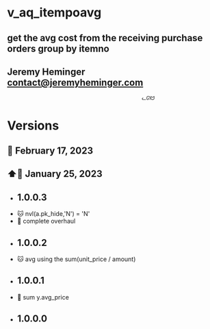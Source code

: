# v_aq_itempoavg
## get the avg cost from the receiving purchase orders group by itemno
## Jeremy Heminger <contact@jeremyheminger.com>

                                                ᓚᘏᗢ

# Versions

## 📅 February 17, 2023
## ⬆️📅 January 25, 2023

* ## 1.0.0.3
* 	🐱 nvl(a.pk_hide,'N') = 'N'
* 	🐞 complete overhaul
* ## 1.0.0.2
* 	🐱 avg using the sum(unit_price / amount)
* ## 1.0.0.1
* 	🐞 sum y.avg_price
* ## 1.0.0.0